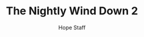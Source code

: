 ---
image: /assets/img/nwd/2_nwd_joshua_1_9_nlt.png
title: The Nightly Wind Down 2
categories:
  - The Nightly Wind Down
author: Hope Staff
notes: The Nightly Wind Down 2
embed: >-
  EMBED_GOES_HERE
transcript: >-
  SOME LINES OF TEXT START HERE
---